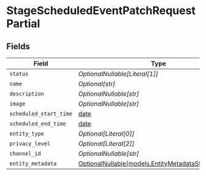 # StageScheduledEventPatchRequestPartial


## Fields

| Field                                                                                            | Type                                                                                             | Required                                                                                         | Description                                                                                      |
| ------------------------------------------------------------------------------------------------ | ------------------------------------------------------------------------------------------------ | ------------------------------------------------------------------------------------------------ | ------------------------------------------------------------------------------------------------ |
| `status`                                                                                         | *OptionalNullable[Literal[1]]*                                                                   | :heavy_minus_sign:                                                                               | N/A                                                                                              |
| `name`                                                                                           | *Optional[str]*                                                                                  | :heavy_minus_sign:                                                                               | N/A                                                                                              |
| `description`                                                                                    | *OptionalNullable[str]*                                                                          | :heavy_minus_sign:                                                                               | N/A                                                                                              |
| `image`                                                                                          | *OptionalNullable[str]*                                                                          | :heavy_minus_sign:                                                                               | N/A                                                                                              |
| `scheduled_start_time`                                                                           | [date](https://docs.python.org/3/library/datetime.html#date-objects)                             | :heavy_minus_sign:                                                                               | N/A                                                                                              |
| `scheduled_end_time`                                                                             | [date](https://docs.python.org/3/library/datetime.html#date-objects)                             | :heavy_minus_sign:                                                                               | N/A                                                                                              |
| `entity_type`                                                                                    | *Optional[Literal[0]]*                                                                           | :heavy_minus_sign:                                                                               | N/A                                                                                              |
| `privacy_level`                                                                                  | *Optional[Literal[2]]*                                                                           | :heavy_minus_sign:                                                                               | N/A                                                                                              |
| `channel_id`                                                                                     | *OptionalNullable[str]*                                                                          | :heavy_minus_sign:                                                                               | N/A                                                                                              |
| `entity_metadata`                                                                                | [OptionalNullable[models.EntityMetadataStageInstance]](../models/entitymetadatastageinstance.md) | :heavy_minus_sign:                                                                               | N/A                                                                                              |